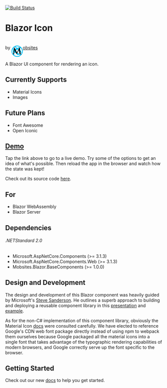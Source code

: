 [![Build Status](https://dev.azure.com/Mobsites-US/Blazor%20Icon/_apis/build/status/Build?branchName=master)](https://dev.azure.com/Mobsites-US/Blazor%20Icon/_build/latest?definitionId=20&branchName=master)

# Blazor Icon
by <a href="https://www.mobsites.com"><img align="center" src="./src/assets/mobsites-logo.png" width="36" height="36" style="padding-top: 20px;" />obsites</a>

A Blazor UI component for rendering an icon.

## Currently Supports
* Material Icons
* Images

## Future Plans
* Font Awesome
* Open Iconic

## [Demo](https://www.mobsites.com/Blazor.Icon/)
Tap the link above to go to a live demo. Try some of the options to get an idea of what's possible. Then reload the app in the browser and watch how the state was kept! 

Check out its source code [here](./demo).

## For
* Blazor WebAssembly
* Blazor Server

## Dependencies

###### .NETStandard 2.0
* Microsoft.AspNetCore.Components (>= 3.1.3)
* Microsoft.AspNetCore.Components.Web (>= 3.1.3)
* Mobsites.Blazor.BaseComponents (>= 1.0.0)

## Design and Development
The design and development of this Blazor component was heavily guided by Microsoft's [Steve Sanderson](https://blog.stevensanderson.com/). He outlines a superb approach to building and deploying a reusable component library in this [presentation](https://youtu.be/QnBYmTpugz0) and [example](https://github.com/SteveSandersonMS/presentation-2020-01-NdcBlazorComponentLibraries).

As for the non-C# implementation of this component library, obviously the Material Icon [docs](https://google.github.io/material-design-icons/#icon-font-for-the-web) were consulted carefully. We have elected to reference Google's CDN web font package directly instead of using npm to webpack them ourselves because Google packaged all the material icons into a single font that takes advantage of the typographic rendering capabilities of modern browsers, and Google correctly serve up the font specific to the browser.

## Getting Started
Check out our new [docs](https://www.mobsites.com/blazor/icon) to help you get started.